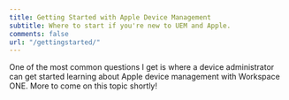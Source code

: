 ```yaml
---
title: Getting Started with Apple Device Management
subtitle: Where to start if you're new to UEM and Apple.
comments: false
url: "/gettingstarted/"
---
```


One of the most common questions I get is where a device administrator can get started learning about Apple device management with Workspace ONE.  More to come on this topic shortly!